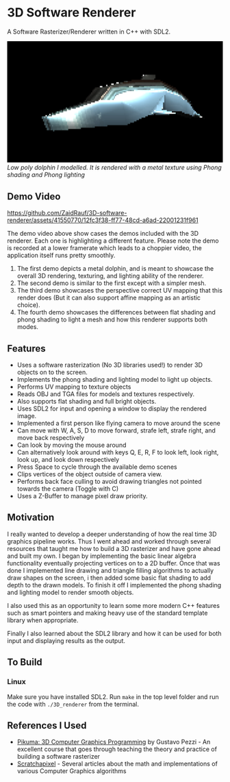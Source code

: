# 3D Software Renderer
A Software Rasterizer/Renderer written in C++ with SDL2.

![Demo Image](./img/dolphin.png)
*Low poly dolphin I modelled. It is rendered with a metal texture using Phong shading and Phong lighting*

## Demo Video
https://github.com/ZaidRauf/3D-software-renderer/assets/41550770/12fc3f38-ff77-48cd-a6ad-22001231f961

The demo video above show cases the demos included with the 3D renderer. Each one is highlighting a different feature. Please note the demo is recorded at a lower framerate which leads to a choppier video, the application itself runs pretty smoothly.

1. The first demo depicts a metal dolphin, and is meant to showcase the overall 3D rendering, texturing, and lighting ability of the renderer.
2. The second demo is similar to the first except with a simpler mesh.
3. The third demo showcases the perspective correct UV mapping that this render does (But it can also support affine mapping as an artistic choice).
4. The fourth demo showcases the differences between flat shading and phong shading to light a mesh and how this renderer supports both modes.

## Features
- Uses a software rasterization (No 3D libraries used!) to render 3D objects on to the screen.
- Implements the phong shading and lighting model to light up objects.
- Performs UV mapping to texture objects
- Reads OBJ and TGA files for models and textures respectively.
- Also supports flat shading and full bright objects.
- Uses SDL2 for input and opening a window to display the rendered image.
- Implemented a first person like flying camera to move around the scene
- Can move with W, A, S, D to move forward, strafe left, strafe right, and move back respectively
- Can look by moving the mouse around
- Can alternatively look around with keys Q, E, R, F to look left, look right, look up, and look down respectively
- Press Space to cycle through the available demo scenes
- Clips vertices of the object outside of camera view.
- Performs back face culling to avoid drawing triangles not pointed towards the camera (Toggle with C)
- Uses a Z-Buffer to manage pixel draw priority.

## Motivation
I really wanted to develop a deeper understanding of how the real time 3D graphics pipeline works. Thus I went ahead and worked through several resources that taught me how to build a 3D rasterizer and have gone ahead and built my own. I began by implementing the basic linear algebra functionality eventually projecting vertices on to a 2D buffer. Once that was done I implemented line drawing and triangle filling algorithms to actually draw shapes on the screen, i then added some basic flat shading to add depth to the drawn models. To finish it off I implemented the phong shading and lighting model to render smooth objects.

I also used this as an opportunity to learn some more modern C++ features such as smart pointers and making heavy use of the standard template library when appropriate.

Finally I also learned about the SDL2 library and how it can be used for both input and displaying results as the output.

## To Build
### Linux
Make sure you have installed SDL2. Run `make` in the top level folder and run the code with `./3D_renderer` from the terminal. 

## References I Used
- [Pikuma: 3D Computer Graphics Programming](https://pikuma.com/courses/learn-3d-computer-graphics-programming) by Gustavo Pezzi - An excellent course that goes through teaching the theory and practice of building a software rasterizer
- [Scratchapixel](https://www.scratchapixel.com/index.html) - Several articles about the math and implementations of various Computer Graphics algorithms
